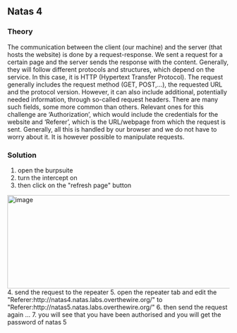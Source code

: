## Natas 4

### Theory
The communication between the client (our machine) and the server (that hosts the website) is done by a request-response. We sent a request for a certain page and the server sends the response with the content. Generally, they will follow different protocols and structures, which depend on the service. In this case, it is HTTP (Hypertext Transfer Protocol). The request generally includes the request method (GET, POST,…), the requested URL and the protocol version. However, it can also include additional, potentially needed information, through so-called request headers. There are many such fields, some more common than others. Relevant ones for this challenge are ‘Authorization’, which would include the credentials for the website and ‘Referer’, which is the URL/webpage from which the request is sent. Generally, all this is handled by our browser and we do not have to worry about it. It is however possible to manipulate requests.  

### Solution 
1. open the burpsuite  
2. turn the intercept on  
3. then click on the "refresh page" button
<img width="668" height="212" alt="image" src="https://github.com/user-attachments/assets/a74c8b62-4173-4711-baa7-c9e0554d7685" />  
4. send the request to the repeater  
5. open the repeater tab and edit the "Referer:http://natas4.natas.labs.overthewire.org/" to "Referer:http://natas5.natas.labs.overthewire.org/"  
6. then send the request again ...  
7. you will see that you have been authorised and you will get the password of natas 5    
